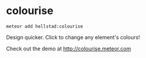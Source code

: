 # colourise

```
meteor add hellstad:colourise
```

Design quicker. Click to change any element's colours!

Check out the demo at http://colourise.meteor.com
